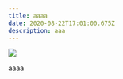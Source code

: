 ```yaml
---
title: aaaa
date: 2020-08-22T17:01:00.675Z
description: aaa
---
```

![](/img/logo-for-site-icon.png)

aaaa